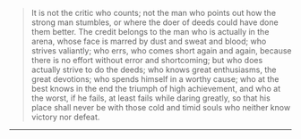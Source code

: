 
>It is not the critic who counts; not the man who points out how the strong man stumbles, 
>or where the doer of deeds could have done them better. 
> The credit belongs to the man who is actually in the arena, whose face is marred by dust and sweat and blood; 
> who strives valiantly; who errs, who comes short again and again, 
> because there is no effort without error and shortcoming; 
> but who does actually strive to do the deeds; who knows great enthusiasms, 
> the great devotions; who spends himself in a worthy cause; 
> who at the best knows in the end the triumph of high achievement, 
> and who at the worst, if he fails, at least fails while daring greatly, 
> so that his place shall never be with those cold and timid souls who neither know victory nor defeat.
***
